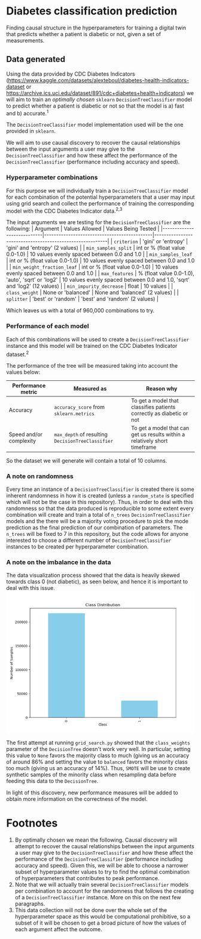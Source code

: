 # Diabetes classification prediction
Finding causal structure in the hyperparameters for training a digital twin that predicts whether a patient is diabetic or not, given a set of measurements.

## Data generated
Using the data provided by CDC Diabetes Indicators (https://www.kaggle.com/datasets/alexteboul/diabetes-health-indicators-dataset or https://archive.ics.uci.edu/dataset/891/cdc+diabetes+health+indicators) we will aim to train an _optimally chosen_ `sklearn` `DecisionTreeClassifier` model to predict whether a patient is diabetic or not so that the model is a) fast and b) accurate.<sup>1</sup>

The `DecisionTreeClassifier` model implementation used will be the one provided in `sklearn`.

We will aim to use causal discovery to recover the causal relationships between the input arguments a user may give to the `DecisionTreeClassifier` and how these affect the performance of the `DecisionTreeClassifier` (performance including accuracy and speed).

### Hyperparameter combinations
For this purpose we will individually train a `DecisionTreeClassifier` model for each combination of the potential hyperparameters that a user may input using grid search and collect the performance of training the corresponding model with the CDC Diabetes Indicator data.<sup>2,3</sup>

The input arguments we are testing for the `DecisionTreeClassifier` are the following:
| Argument                   | Values Allowed                               | Values Being Tested                                       |
|----------------------------|---------------------------------------------|----------------------------------------------------------|
| `criterion`                  | 'gini' or 'entropy'                        | 'gini' and 'entropy' (2 values)                         |
| `min_samples_split`          | int or % (float value 0.0-1.0)             | 10 values evenly spaced between 0.0 and 1.0              |
| `min_samples_leaf`           | int or % (float value 0.0-1.0)             | 10 values evenly spaced between 0.0 and 1.0              |
| `min_weight_fraction_leaf`      | int or % (float value 0.0-1.0)             | 10 values evenly spaced between 0.0 and 1.0              |
| `max_features`               | % (float value 0.0-1.0), 'auto', 'sqrt' or 'log2' | 10 values evenly spaced between 0.0 and 1.0, 'sqrt' and 'log2' (12 values) |
| `min_impurity_decrease`      | float                                       | 10 values                                                |
| `class_weight`               | None or 'balanced'                         | None and 'balanced' (2 values)                          |
| `splitter`                   | 'best' or 'random'                         | 'best' and 'random' (2 values)                          |


Which leaves us with a total of 960,000 combinations to try.

### Performance of each model
Each of this combinations will be used to create a `DecisionTreeClassifier` instance and this model will be trained on the CDC Diabetes Indicator dataset.<sup>2<sup>

The performance of the tree will be measured taking into account the values below:

| Performance metric | Measured as | Reason why |
|----------|----------|----------|
| Accuracy    | `accuracy_score` from `sklearn.metrics`  | To get a model that classifies patients correctly as diabetic or not   |
| Speed and/or complexity   | `max_depth` of resulting `DecisionTreeClassifier`  | To get a model that can get us results within a relatively short timeframe   |

So the dataset we will generate will contain a total of 10 columns.

### A note on randomness
Every time an instance of a `DecisionTreeClassifier` is created there is some inherent randomness in how it is created (unless a `random_state` is specified which will not be the case in this repository). Thus, in order to deal with this randomness so that the data produced is reproducible to some extent every combination will create and train a total of `n_trees` `DecisionTreeClassifier` models and the there will be a majority voting procedure to pick the mode prediction as the final prediction of our combination of parameters. The `n_trees` will be fixed to 7 in this repository, but the code allows for anyone interested to choose a different number of `DecisionTreeClassifier` instances to be created per hyperparameter combination.

### A note on the imbalance in the data
The data visualization process showed that the data is heavily skewed towards class 0 (not diabetic), as seen below, and hence it is important to deal with this issue.
![Data distribution visualization](class_distribution.png)

The first attempt at running `grid_search.py` showed that the `class_weights` parameter of the `DecisionTree` doesn't work very well. In particular, setting this value to `None` favors the majority class to much (giving us an accuracy of around 86% and setting the value to `balanced` favors the minority class too much (giving us an accuracy of 14%). Thus, `SMOTE` will be use to create synthetic samples of the minority class when resampling data before feeding this data to the `DecisionTree`.

In light of this discovery, new performance measures will be added to obtain more information on the correctness of the model.

# Footnotes
1. By optimally chosen we mean the following. Causal discovery will attempt to recover the causal relationships between the input arguments a user may give to the `DecisionTreeClassifier` and how these affect the performance of the `DecisionTreeClassifier` (performance including accuracy and speed). Given this, we will be able to choose a narrower subset of hyperparameter values to try to find the optimal combination of hyperparameters that contributes to peak performance.
2. Note that we will actually train several `DecisionTreeClassifier` models per combination to account for the randomness that follows the creating of a `DecisionTreeClassifier` instance. More on this on the next few paragraphs.
3. This data collection will not be done over the whole set of the hyperparameter space as this would be computational prohibitive, so a subset of it will be chosen to get a broad picture of how the values of each argument affect the outcome.
